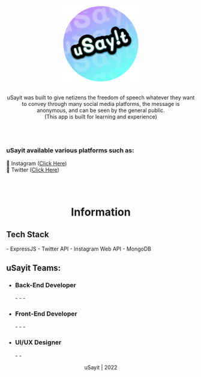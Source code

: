 <div align="center">
  <img src="uSayit.png" alt="Your image url" width="200" height="200">
  <br><br>
	<p>
		uSayit was built to give netizens the freedom of speech whatever they want to convey through many social media platforms, the message is anonymous, and can be seen by the general public. <br>
		(This app is built for learning and experience)
	</p>
</div>
    <br><br>
    <h3>uSayit available various platforms such as:</h3>
    🔹 Instagram (<a href="https://www.instagram.com/usayit.id">Click Here</a>)
    <br>
    🔹 Twitter (<a href="https://twitter.com/usayit_">Click Here</a>)
    
<br><br>

<div align="center">
	<h1>Information</h1>
</div>
<h2>Tech Stack</h2>
- ExpressJS
- Twitter API
- Instagram Web API
- MongoDB

<h2>uSayit Teams:</h2>

- <h3>Back-End Developer</h3>
    -
    -
    -
    
- <h3>Front-End Developer</h3>
    -
    -
    -
 
- <h3>UI/UX Designer</h3>
    -
    -

<p align="center">uSayit | 2022</p>
